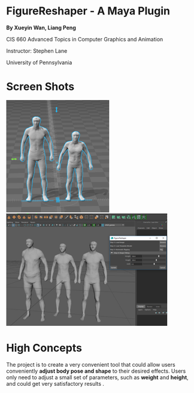 # FigureReshaper - A Maya Plugin

__By Xueyin Wan, Liang Peng__

CIS 660 Advanced Topics in Computer Graphics and Animation

Instructor: Stephen Lane

University of Pennsylvania

# Screen Shots

<img src="./img/1.png" height=300><img />
<img src="./img/2.png" height=300><img />

# High Concepts

The project is to create a very convenient tool that could allow users conveniently __adjust body pose and shape__ to their desired effects. Users only need to adjust a small set of parameters, such as __weight__ and __height__, and could get very satisfactory results .
